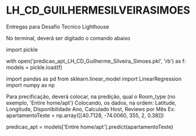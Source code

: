 # LH_CD_GUILHERMESILVEIRASIMOES
Entregas para Desafio Tecnico Lighthouse

No terminal, deverá ser digitado o comando abaixo

import pickle

with open('predicao_apt_LH_CD_Guilherme_Silveira_Simoes.pkl', 'rb') as f:
    models = pickle.load(f)

import pandas as pd
from sklearn.linear_model import LinearRegression
import numpy as np


Para precificação, deverá colocar, na predição, qual o Room_type (no exemplo, 'Entire home/apt')
Colocando, os dados, na ordem: Latitude, Longitude, Disponibilidade Ano, Calculado Host, Reviews por Mês
Ex:
apartamentoTeste = np.array([[40.7128, -74.0060, 355, 2, 0.38]])

predicao_apt = models['Entire home/apt'].predict(apartamentoTeste)
